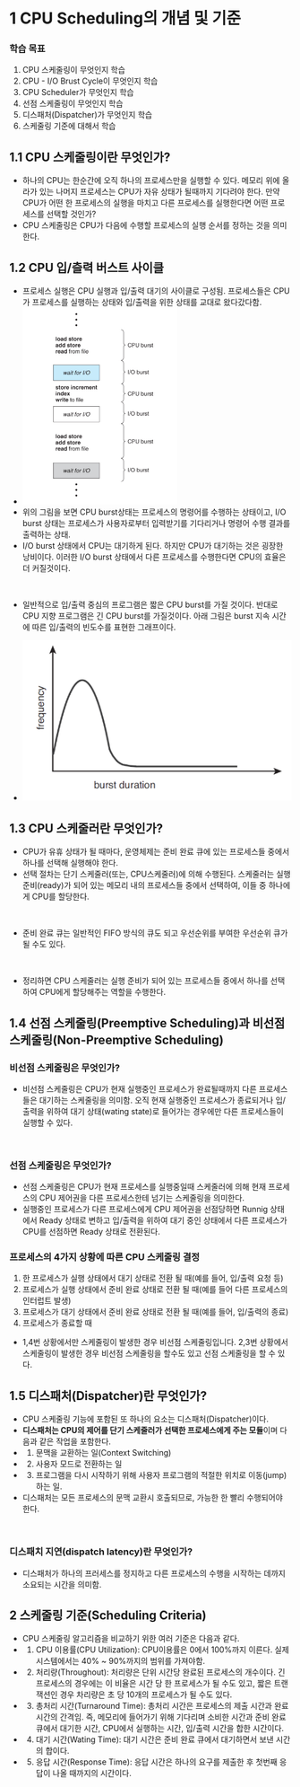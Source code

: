 # 1 CPU Scheduling의 개념 및 기준
### 학습 목표
1. CPU 스케줄링이 무엇인지 학습
2. CPU - I/O  Brust Cycle이 무엇인지 학습
3. CPU Scheduler가 무엇인지 학습
4. 선점 스케줄링이 무엇인지 학습
5. 디스패처(Dispatcher)가 무엇인지 학습
6. 스케줄링 기준에 대해서 학습

## 1.1 CPU 스케줄링이란 무엇인가?
- 하나의 CPU는 한순간에 오직 하나의 프로세스만을 실행할 수 있다. 메모리 위에 올라가 있는 나머지 프로세스는 CPU가 자유 상태가 될때까지 기다려야 한다. 만약 CPU가 어떤 한 프로세스의 실행을 마치고 다른 프로세스를 실행한다면 어떤 프로세스를 선택할 것인가?
- CPU 스케줄링은 CPU가 다음에 수행할 프로세스의 실행 순서를 정하는 것을 의미한다.

## 1.2 CPU 입/츨력 버스트 사이클
- 프로세스 실행은 CPU 실행과 입/출력 대기의 사이클로 구성됨. 프로세스들은 CPU가 프로세스를 실행하는 상태와 입/출력을 위한 상태를 교대로 왔다갔다함.
- ![alt text](image-12.png)
- 위의 그림을 보면 CPU burst상태는 프로세스의 명령어를 수행하는 상태이고, I/O burst 상태는 프로세스가 사용자로부터 입력받기를 기다리거나 명령어 수행 결과를 출력하는 상태.
- I/O burst 상태에서 CPU는 대기하게 된다. 하지만 CPU가 대기하는 것은 굉장한 낭비이다. 이러한 I/O burst 상태에서 다른 프로세스를 수행한다면 CPU의 효율은 더 커질것이다.

<br/>

- 일반적으로 입/출력 중심의 프로그램은 짧은 CPU burst를 가질 것이다. 반대로 CPU 지향 프로그램은 긴 CPU burst를 가질것이다. 아래 그림은 burst 지속 시간에 따른 입/출력의 빈도수를 표현한 그래프이다.

- ![alt text](image-13.png)
  
## 1.3 CPU 스케줄러란 무엇인가?
- CPU가 유휴 상태가 될 때마다, 운영체제는 준비 완료 큐에 있는 프로세스들 중에서 하나를 선택해 실행해야 한다.
- 선택 절차는 단기 스케줄러(또는, CPU스케줄러)에 의해 수행된다. 스케줄러는 실행 준비(ready)가 되어 있는 메모리 내의 프로세스들 중에서  선택하여, 이들 중 하나에게 CPU를 할당한다.

<br/>

- 준비 완료 큐는 일반적인 FIFO 방식의 큐도 되고 우선순위를 부여한 우선순위 큐가 될 수도 있다.

<br/>

- 정리하면 CPU 스케줄러는 실행 준비가 되어 있는 프로세스들 중에서 하나를 선택하여 CPU에게 할당해주는 역할을 수행한다.

## 1.4 선점 스케줄링(Preemptive Scheduling)과 비선점 스케줄링(Non-Preemptive Scheduling)
### 비선점 스케줄링은 무엇인가?
- 비선점 스케줄링은 CPU가 현재 실행중인 프로세스가 완료될때까지 다른 프로세스들은 대기하는 스케줄링을 의미함. 오직 현재 실행중인 프로세스가 종료되거나 입/출력을 위하여 대기 상태(wating state)로 들어가는 경우에만 다른 프로세스들이 실행할 수 있다.
<br/>

### 선점 스케줄링은 무엇인가?
- 선점 스케줄링은 CPU가 현재 프로세스를 실행중일때 스케줄러에 의해 현재 프로세스의 CPU 제어권을 다른 프로세스한테 넘기는 스케줄링을 의미한다.
- 실행중인 프로세스가 다른 프로세스에게 CPU 제어권을 선점당하면 Runnig 상태에서 Ready 상태로 변하고 입/출력을 위하여 대기 중인 상태에서 다른 프로세스가 CPU를 선점하면 Ready 상태로 전환된다.


### 프로세스의 4가지 상황에 따른 CPU 스케줄링 결정
1. 한 프로세스가 실행 상태에서 대기 상태로 전환 될 때(예를 들어, 입/출력 요청 등)
2. 프로세스가 실행 상태에서 준비 완료 상태로 전환 될 때(예를 들어 다른 프로세스의 인터럽트 발생)
3. 프로세스가 대기 상태에서 준비 완료 상태로 전환 될 때(예를 들어, 입/출력의 종료)
4. 프로세스가 종료할 때

- 1,4번 상황에서만 스케줄링이 발생한 경우 비선점 스케줄링입니다. 2,3번 상황에서 스케줄링이 발생한 경우 비선점 스케줄링을 할수도 있고 선점 스케줄링을 할 수 있다.

## 1.5 디스패처(Dispatcher)란 무엇인가?
- CPU 스케줄링 기능에 포함된 또 하나의 요소는 디스패처(Dispatcher)이다.
- **디스패처는 CPU의 제어를 단기 스케줄러가 선택한 프로세스에게 주는 모듈**이며 다음과 같은 작업을 포함한다.
- 1. 문맥을 교환하는 일(Context Switching)
- 2. 사용자 모드로 전환하는 일
- 3. 프로그램을 다시 시작하기 위해 사용자 프로그램의 적절한 위치로 이동(jump)하는 일.
- 디스패처는 모든 프로세스의 문맥 교환시 호출되므로, 가능한 한 빨리 수행되어야 한다.

<br/>

### 디스패치 지연(dispatch latency)란 무엇인가?
- 디스패처가 하나의 프러세스를 정지하고 다른 프로세스의 수행을 시작하는 데까지 소요되는 시간을 의미함.

## 2 스케줄링 기준(Scheduling Criteria)
- CPU 스케줄링 알고리즘을 비교하기 위한 여러 기준은 다음과 같다.
- 1. CPU 이용률(CPU Utilization): CPU이용률은 0에서 100%까지 이른다. 실제 시스템에서는 40% ~ 90%까지의 범위를 가져야함.
- 2. 처리량(Throughout): 처리량은 단위 시간당 완료된 프로세스의 개수이다. 긴 프로세스의 경우에는 이 비율은 시간 당 한 프로세스가 될 수도 있고, 짧은 트랜잭션인 경우 차리량은 초 당 10개의 프로세스가 될 수도 있다.
- 3. 총처리 시간(Turnaround Time): 총처리 시간은 프로세스의 제출 시간과 완료 시간의 간격임. 즉, 메모리에 들어가기 위해 기다리며 소비한 시간과 준비 완료 큐에서 대기한 시간, CPU에서 실행하는 시간, 입/출력 시간을 합한 시간이다.
- 4. 대기 시간(Wating Time): 대기 시간은 준비 완료 큐에서 대기하면서 보낸 시간의 합이다.
- 5. 응답 시간(Response Time): 응답 시간은 하나의 요구를 제출한 후 첫번째 응답이 나올 때까지의 시간이다.  

